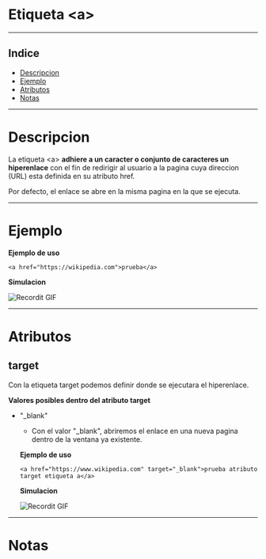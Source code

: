 # Etiqueta  &lt;a&gt;

---

## Indice

- [Descripcion](#Descripcion)
- [Ejemplo](#Ejemplo)
- [Atributos](#Atributos)
- [Notas](#Notas)

---

# Descripcion

La etiqueta &lt;a&gt; **adhiere a un caracter o conjunto de caracteres un hiperenlace** con el fin de redirigir al usuario a la pagina cuya direccion (URL) esta definida en su atributo href.

Por defecto, el enlace se abre en la misma pagina en la que se ejecuta.

---

# Ejemplo

**Ejemplo de uso**

```
<a href="https://wikipedia.com">prueba</a>
```

**Simulacion**

![Recordit GIF](https://recordit.co/y1NJaYfaRQ.gif)

---

# Atributos

## target

Con la etiqueta target podemos definir donde se ejecutara el hiperenlace.

**Valores posibles dentro del atributo target**

- "_blank" 

   - Con el valor "_blank", abriremos el enlace en una nueva pagina dentro de la ventana ya existente.
   
   **Ejemplo de uso**
   
   ```
   <a href="https://www.wikipedia.com" target="_blank">prueba atributo target etiqueta a</a>
   ```
   
   **Simulacion**
  
   ![Recordit GIF](https://recordit.co/7ouDxGYnoA.gif)




---

# Notas 

<!-- Plantilla nota 

## Titulo nota

## Fecha nota    

## Descripcion

-->
